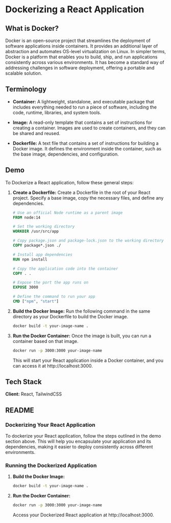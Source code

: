 # Dockerizing a React Application

## What is Docker?

Docker is an open-source project that streamlines the deployment of software applications inside containers. It provides an additional layer of abstraction and automates OS-level virtualization on Linux. In simpler terms, Docker is a platform that enables you to build, ship, and run applications consistently across various environments. It has become a standard way of addressing challenges in software deployment, offering a portable and scalable solution.

## Terminology

- **Container:** A lightweight, standalone, and executable package that includes everything needed to run a piece of software, including the code, runtime, libraries, and system tools.

- **Image:** A read-only template that contains a set of instructions for creating a container. Images are used to create containers, and they can be shared and reused.

- **Dockerfile:** A text file that contains a set of instructions for building a Docker image. It defines the environment inside the container, such as the base image, dependencies, and configuration.

## Demo

To Dockerize a React application, follow these general steps:

1. **Create a Dockerfile:**
   Create a Dockerfile in the root of your React project. Specify a base image, copy the necessary files, and define any dependencies.

   ```Dockerfile
   # Use an official Node runtime as a parent image
   FROM node:14

   # Set the working directory
   WORKDIR /usr/src/app

   # Copy package.json and package-lock.json to the working directory
   COPY package*.json ./

   # Install app dependencies
   RUN npm install

   # Copy the application code into the container
   COPY . .

   # Expose the port the app runs on
   EXPOSE 3000

   # Define the command to run your app
   CMD ["npm", "start"]
   ```

2. **Build the Docker Image:**
   Run the following command in the same directory as your Dockerfile to build the Docker image.

   ```bash
   docker build -t your-image-name .
   ```

3. **Run the Docker Container:**
   Once the image is built, you can run a container based on that image.

   ```bash
   docker run -p 3000:3000 your-image-name
   ```

   This will start your React application inside a Docker container, and you can access it at http://localhost:3000.

## Tech Stack

**Client:** React, TailwindCSS

## README

### Dockerizing Your React Application

To dockerize your React application, follow the steps outlined in the demo section above. This will help you encapsulate your application and its dependencies, making it easier to deploy consistently across different environments.

### Running the Dockerized Application

1. **Build the Docker Image:**
   ```bash
   docker build -t your-image-name .
   ```

2. **Run the Docker Container:**
   ```bash
   docker run -p 3000:3000 your-image-name
   ```

   Access your Dockerized React application at http://localhost:3000.

